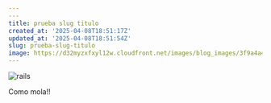 ```yaml
---
---
title: prueba slug titulo
created_at: '2025-04-08T18:51:17Z'
updated_at: '2025-04-08T18:51:54Z'
slug: prueba-slug-titulo
image: https://d32myzxfxyl12w.cloudfront.net/images/blog_images/3f9a4a47edcd41fc111e5c994bc21ce0991b52f0.webp?1702029971
---
```


![rails](https://d32myzxfxyl12w.cloudfront.net/images/blog_images/3f9a4a47edcd41fc111e5c994bc21ce0991b52f0.webp?1702029971)

Como mola!!